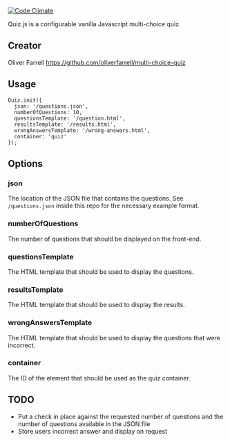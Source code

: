 [![Code Climate](https://codeclimate.com/github/oliverfarrell/quiz.js/badges/gpa.svg)](https://codeclimate.com/github/oliverfarrell/quiz.js)

Quiz.js is a configurable vanilla Javascript multi-choice quiz.

## Creator
Oliver Farrell
https://github.com/oliverfarrell/multi-choice-quiz

## Usage
```
Quiz.init({
  json: '/questions.json',
  numberOfQuestions: 10,
  questionsTemplate: '/question.html',
  resultsTemplate: '/results.html',
  wrongAnswersTemplate: '/wrong-answers.html',
  container: 'quiz'
});

```

## Options

### json
The location of the JSON file that contains the questions. See `/questions.json` inside this repo for the necessary example format.

### numberOfQuestions
The number of questions that should be displayed on the front-end.

### questionsTemplate
The HTML template that should be used to display the questions.

### resultsTemplate
The HTML template that should be used to display the results.

### wrongAnswersTemplate
The HTML template that should be used to display the questions that were incorrect.

### container
The ID of the element that should be used as the quiz container.

## TODO
* Put a check in place against the requested number of questions and the number of questions available in the JSON file
* Store users incorrect answer and display on request
